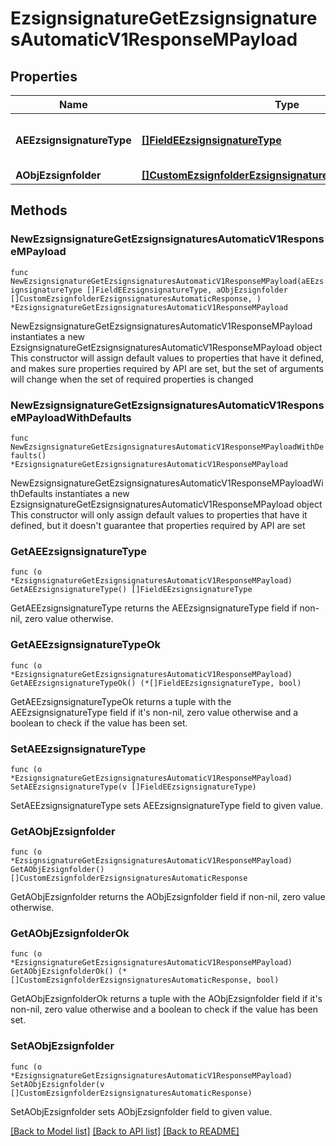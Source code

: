 # EzsignsignatureGetEzsignsignaturesAutomaticV1ResponseMPayload

## Properties

Name | Type | Description | Notes
------------ | ------------- | ------------- | -------------
**AEEzsignsignatureType** | [**[]FieldEEzsignsignatureType**](FieldEEzsignsignatureType.md) | All eEzsignsignatureType contained in the response | 
**AObjEzsignfolder** | [**[]CustomEzsignfolderEzsignsignaturesAutomaticResponse**](CustomEzsignfolderEzsignsignaturesAutomaticResponse.md) |  | 

## Methods

### NewEzsignsignatureGetEzsignsignaturesAutomaticV1ResponseMPayload

`func NewEzsignsignatureGetEzsignsignaturesAutomaticV1ResponseMPayload(aEEzsignsignatureType []FieldEEzsignsignatureType, aObjEzsignfolder []CustomEzsignfolderEzsignsignaturesAutomaticResponse, ) *EzsignsignatureGetEzsignsignaturesAutomaticV1ResponseMPayload`

NewEzsignsignatureGetEzsignsignaturesAutomaticV1ResponseMPayload instantiates a new EzsignsignatureGetEzsignsignaturesAutomaticV1ResponseMPayload object
This constructor will assign default values to properties that have it defined,
and makes sure properties required by API are set, but the set of arguments
will change when the set of required properties is changed

### NewEzsignsignatureGetEzsignsignaturesAutomaticV1ResponseMPayloadWithDefaults

`func NewEzsignsignatureGetEzsignsignaturesAutomaticV1ResponseMPayloadWithDefaults() *EzsignsignatureGetEzsignsignaturesAutomaticV1ResponseMPayload`

NewEzsignsignatureGetEzsignsignaturesAutomaticV1ResponseMPayloadWithDefaults instantiates a new EzsignsignatureGetEzsignsignaturesAutomaticV1ResponseMPayload object
This constructor will only assign default values to properties that have it defined,
but it doesn't guarantee that properties required by API are set

### GetAEEzsignsignatureType

`func (o *EzsignsignatureGetEzsignsignaturesAutomaticV1ResponseMPayload) GetAEEzsignsignatureType() []FieldEEzsignsignatureType`

GetAEEzsignsignatureType returns the AEEzsignsignatureType field if non-nil, zero value otherwise.

### GetAEEzsignsignatureTypeOk

`func (o *EzsignsignatureGetEzsignsignaturesAutomaticV1ResponseMPayload) GetAEEzsignsignatureTypeOk() (*[]FieldEEzsignsignatureType, bool)`

GetAEEzsignsignatureTypeOk returns a tuple with the AEEzsignsignatureType field if it's non-nil, zero value otherwise
and a boolean to check if the value has been set.

### SetAEEzsignsignatureType

`func (o *EzsignsignatureGetEzsignsignaturesAutomaticV1ResponseMPayload) SetAEEzsignsignatureType(v []FieldEEzsignsignatureType)`

SetAEEzsignsignatureType sets AEEzsignsignatureType field to given value.


### GetAObjEzsignfolder

`func (o *EzsignsignatureGetEzsignsignaturesAutomaticV1ResponseMPayload) GetAObjEzsignfolder() []CustomEzsignfolderEzsignsignaturesAutomaticResponse`

GetAObjEzsignfolder returns the AObjEzsignfolder field if non-nil, zero value otherwise.

### GetAObjEzsignfolderOk

`func (o *EzsignsignatureGetEzsignsignaturesAutomaticV1ResponseMPayload) GetAObjEzsignfolderOk() (*[]CustomEzsignfolderEzsignsignaturesAutomaticResponse, bool)`

GetAObjEzsignfolderOk returns a tuple with the AObjEzsignfolder field if it's non-nil, zero value otherwise
and a boolean to check if the value has been set.

### SetAObjEzsignfolder

`func (o *EzsignsignatureGetEzsignsignaturesAutomaticV1ResponseMPayload) SetAObjEzsignfolder(v []CustomEzsignfolderEzsignsignaturesAutomaticResponse)`

SetAObjEzsignfolder sets AObjEzsignfolder field to given value.



[[Back to Model list]](../README.md#documentation-for-models) [[Back to API list]](../README.md#documentation-for-api-endpoints) [[Back to README]](../README.md)


